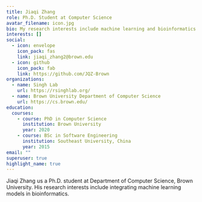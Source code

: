 ```yaml
---
title: Jiaqi Zhang
role: Ph.D. Student at Computer Science
avatar_filename: icon.jpg
bio: My research interests include machine learning and bioinformatics.
interests: []
social:
  - icon: envelope
    icon_pack: fas
    link: jiaqi_zhang2@brown.edu
  - icon: github
    icon_pack: fab
    link: https://github.com/JQZ-Brown
organizations:
  - name: Singh Lab
    url: https://rsinghlab.org/
  - name: Brown University Department of Computer Science
    url: https://cs.brown.edu/
education:
  courses:
    - course: PhD in Computer Science
      institution: Brown University
      year: 2020
    - course: BSc in Software Engineering
      institution: Southeast University, China
      year: 2015
email: ""
superuser: true
highlight_name: true
---
```


Jiaqi Zhang us a Ph.D. student at Department of Computer Science, Brown University. His research interests include integrating machine learning models in bioinformatics.
